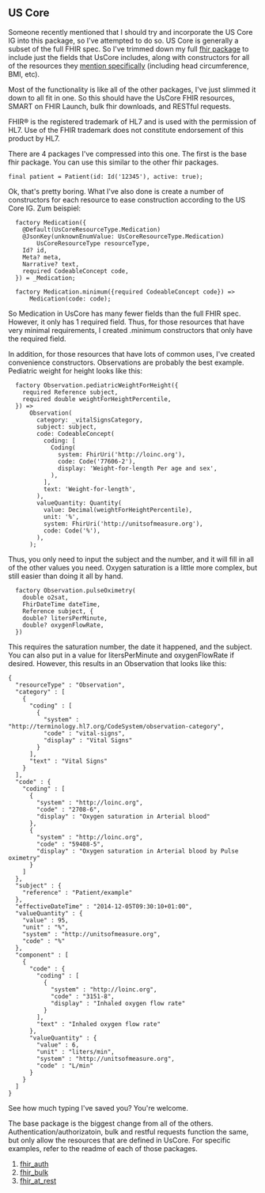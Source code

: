 ## US Core

Someone recently mentioned that I should try and incorporate the US Core IG into this package, so I've attempted to do so. US Core is generally a subset of the full FHIR spec. So I've trimmed down my full [fhir package](https://pub.dev/packages/fhir/versions/0.3.0-nullsafety.0) to include just the fields that UsCore includes, along with constructors for all of the resources they [mention specifically](https://pub.dev/packages/fhir/versions/0.3.0-nullsafety.0) (including head circumference, BMI, etc). 

Most of the functionality is like all of the other packages, I've just slimmed it down to all fit in one. So this should have the UsCore FHIR resources, SMART on FHIR Launch, bulk fhir downloads, and RESTful requests.

FHIR® is the registered trademark of HL7 and is used with the permission of HL7. Use of the FHIR trademark does not constitute endorsement of this product by HL7.

There are 4 packages I've compressed into this one. The first is the base fhir package. You can use this similar to the other fhir packages.

```
final patient = Patient(id: Id('12345'), active: true);
```

Ok, that's pretty boring. What I've also done is create a number of constructors for each resource to ease construction according to the US Core IG. Zum beispiel:
```
  factory Medication({
    @Default(UsCoreResourceType.Medication)
    @JsonKey(unknownEnumValue: UsCoreResourceType.Medication)
        UsCoreResourceType resourceType,
    Id? id,
    Meta? meta,
    Narrative? text,
    required CodeableConcept code,
  }) = _Medication;

  factory Medication.minimum({required CodeableConcept code}) =>
      Medication(code: code);
```
So Medication in UsCore has many fewer fields than the full FHIR spec. However, it only has 1 required field. Thus, for those resources that have very minimal requirements, I created .minimum constructors that only have the required field. 

In addition, for those resources that have lots of common uses, I've created convenience constructors. Observations are probably the best example. Pediatric weight for height looks like this:
```
  factory Observation.pediatricWeightForHeight({
    required Reference subject,
    required double weightForHeightPercentile,
  }) =>
      Observation(
        category: _vitalSignsCategory,
        subject: subject,
        code: CodeableConcept(
          coding: [
            Coding(
              system: FhirUri('http://loinc.org'),
              code: Code('77606-2'),
              display: 'Weight-for-length Per age and sex',
            ),
          ],
          text: 'Weight-for-length',
        ),
        valueQuantity: Quantity(
          value: Decimal(weightForHeightPercentile),
          unit: '%',
          system: FhirUri('http://unitsofmeasure.org'),
          code: Code('%'),
        ),
      );
```
Thus, you only need to input the subject and the number, and it will fill in all of the other values you need. Oxygen saturation is a little more complex, but still easier than doing it all by hand. 
```
  factory Observation.pulseOximetry(
    double o2sat,
    FhirDateTime dateTime,
    Reference subject, {
    double? litersPerMinute,
    double? oxygenFlowRate,
  }) 
  ```
This requires the saturation number, the date it happened, and the subject. You can also put in a value for litersPerMinute and oxygenFlowRate if desired. However, this results in an Observation that looks like this:
```
{
  "resourceType" : "Observation",
  "category" : [
    {
      "coding" : [
        {
          "system" : "http://terminology.hl7.org/CodeSystem/observation-category",
          "code" : "vital-signs",
          "display" : "Vital Signs"
        }
      ],
      "text" : "Vital Signs"
    }
  ],
  "code" : {
    "coding" : [
      {
        "system" : "http://loinc.org",
        "code" : "2708-6",
        "display" : "Oxygen saturation in Arterial blood"
      },
      {
        "system" : "http://loinc.org",
        "code" : "59408-5",
        "display" : "Oxygen saturation in Arterial blood by Pulse oximetry"
      }
    ]
  },
  "subject" : {
    "reference" : "Patient/example"
  },
  "effectiveDateTime" : "2014-12-05T09:30:10+01:00",
  "valueQuantity" : {
    "value" : 95,
    "unit" : "%",
    "system" : "http://unitsofmeasure.org",
    "code" : "%"
  },
  "component" : [
    {
      "code" : {
        "coding" : [
          {
            "system" : "http://loinc.org",
            "code" : "3151-8",
            "display" : "Inhaled oxygen flow rate"
          }
        ],
        "text" : "Inhaled oxygen flow rate"
      },
      "valueQuantity" : {
        "value" : 6,
        "unit" : "liters/min",
        "system" : "http://unitsofmeasure.org",
        "code" : "L/min"
      }
    }
  ]
}
```
See how much typing I've saved you? You're welcome.

The base package is the biggest change from all of the others. Authentication/authorizatoin, bulk and restful requests function the same, but only allow the resources that are defined in UsCore. For specific examples, refer to the readme of each of those packages.
1. [fhir_auth](fhir_auth/README.md)
2. [fhir_bulk](fhir_bulk/README.md)
3. [fhir_at_rest](fhir_at_rest/README.md)